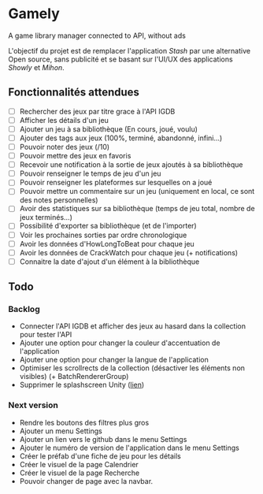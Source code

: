 # Gamely

A game library manager connected to API, without ads

L'objectif du projet est de remplacer l'application *Stash* par une alternative Open source, sans publicité et se basant sur l'UI/UX des applications *Showly* et *Mihon*.

## Fonctionnalités attendues

- [ ] Rechercher des jeux par titre grace à l'API IGDB
- [ ] Afficher les détails d'un jeu
- [ ] Ajouter un jeu à sa bibliothèque (En cours, joué, voulu)
- [ ] Ajouter des tags aux jeux (100%, terminé, abandonné, infini...)
- [ ] Pouvoir noter des jeux (/10)
- [ ] Pouvoir mettre des jeux en favoris
- [ ] Recevoir une notification à la sortie de jeux ajoutés à sa bibliothèque
- [ ] Pouvoir renseigner le temps de jeu d'un jeu
- [ ] Pouvoir renseigner les plateformes sur lesquelles on a joué
- [ ] Pouvoir mettre un commentaire sur un jeu (uniquement en local, ce sont des notes personnelles)
- [ ] Avoir des statistiques sur sa bibliothèque (temps de jeu total, nombre de jeux terminés...)
- [ ] Possibilité d'exporter sa bibliothèque (et de l'importer)
- [ ] Voir les prochaines sorties par ordre chronologique
- [ ] Avoir les données d'HowLongToBeat pour chaque jeu
- [ ] Avoir les données de CrackWatch pour chaque jeu (+ notifications)
- [ ] Connaitre la date d'ajout d'un élément à la bibliothèque

## Todo

<!-- ### Archives -->
<!-- - Bloquer la rotation de l'écran -->
<!-- - Ajouter Dotween au projet -->
<!-- - Ajouter des animations à la barre de navigation (items actife/inactif, animation de masquage...) -->
<!-- - Créer le prefab d'une affiche de jeu pour la collection -->
<!-- - Créer les boutons de tri de la collection -->
<!-- - Ajouter des éléments dans la zone d'en-tête de la collection (Titre, Nombre d'éléments...) -->
<!-- - Ajouter gestion des clics sur les filtres de la collection -->
<!-- - Ajouter un scrollrect sur la grille de la collection -->
<!-- - Afficher la status bar Android -->
<!-- - Afficher la barre de navigation Android -->
<!-- - 120hz -->

### Backlog

- Connecter l'API IGDB et afficher des jeux au hasard dans la collection pour tester l'API
- Ajouter une option pour changer la couleur d'accentuation de l'application
- Ajouter une option pour changer la langue de l'application
- Optimiser les scrollrects de la collection (désactiver les éléments non visibles) (+ BatchRendererGroup)
- Supprimer le splashscreen Unity ([lien](https://github.com/kiraio-moe/USSR))

### Next version

- Rendre les boutons des filtres plus gros
- Ajouter un menu Settings
- Ajouter un lien vers le github dans le menu Settings
- Ajouter le numéro de version de l'application dans le menu Settings
- Créer le préfab d'une fiche de jeu pour les détails
- Créer le visuel de la page Calendrier
- Créer le visuel de la page Recherche
- Pouvoir changer de page avec la navbar.
